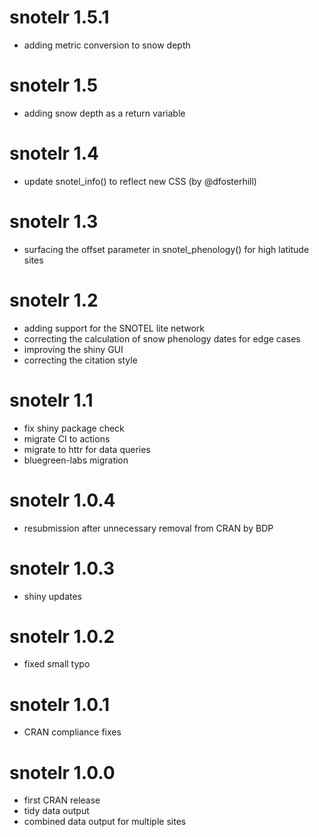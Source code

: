 # snotelr 1.5.1

* adding metric conversion to snow depth

# snotelr 1.5

* adding snow depth as a return variable

# snotelr 1.4

* update snotel_info() to reflect new CSS (by @dfosterhill)

# snotelr 1.3

* surfacing the offset parameter in snotel_phenology() for high latitude sites

# snotelr 1.2

* adding support for the SNOTEL lite network
* correcting the calculation of snow phenology dates for edge cases
* improving the shiny GUI
* correcting the citation style

# snotelr 1.1

* fix shiny package check
* migrate CI to actions
* migrate to httr for data queries
* bluegreen-labs migration

# snotelr 1.0.4

* resubmission after unnecessary removal from CRAN by BDP

# snotelr 1.0.3

* shiny updates

# snotelr 1.0.2

* fixed small typo

# snotelr 1.0.1

* CRAN compliance fixes

# snotelr 1.0.0

* first CRAN release
* tidy data output
* combined data output for multiple sites
